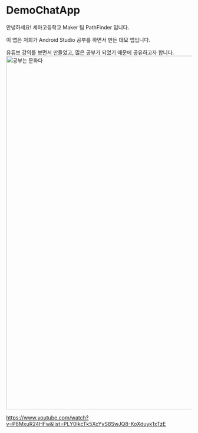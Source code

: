 # DemoChatApp
안녕하세요! 세마고등학교 Maker 팀 PathFinder 입니다.

이 앱은 저희가 Android Studio 공부를 하면서 만든 데모 앱입니다.

유튜브 강의를 보면서 만들었고, 많은 공부가 되었기 때문에 공유하고자 합니다.
<img width="960" alt="공부는 문화다" src="https://user-images.githubusercontent.com/61818473/139845575-49c1a33a-d786-4b5c-8198-6f7edab970cf.PNG">

https://www.youtube.com/watch?v=P8MxuR24HFw&list=PLY0IkcTk5XcYyS8SwJQ8-KoXduyk1xTzE
